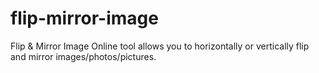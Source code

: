 # flip-mirror-image
Flip &amp; Mirror Image Online tool allows you to horizontally or vertically flip and mirror images/photos/pictures.
